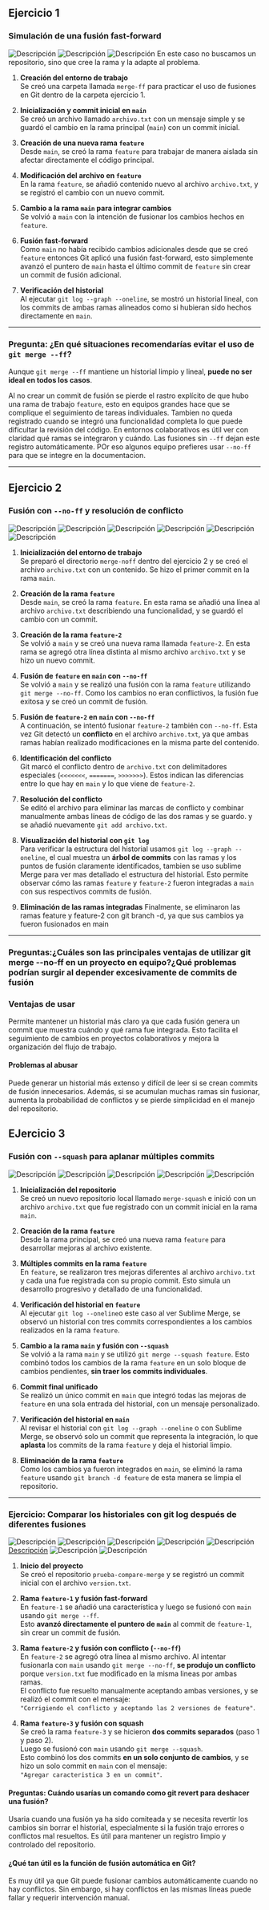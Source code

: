 ## Ejercicio 1

### Simulación de una fusión fast-forward
![Descripción](Imagenes/ff1.png)
![Descripción](Imagenes/ff2.png)
![Descripción](Imagenes/ff3.png)
En este caso no buscamos un repositorio, sino que cree la rama y la adapte al problema.

1. **Creación del entorno de trabajo**  
   Se creó una carpeta llamada `merge-ff` para practicar el uso de fusiones en Git dentro de la carpeta ejercicio 1.

2. **Inicialización y commit inicial en `main`**  
   Se creó un archivo llamado `archivo.txt` con un mensaje simple y se guardó el cambio en la rama principal (`main`) con un commit inicial.

3. **Creación de una nueva rama `feature`**  
   Desde `main`, se creó la rama `feature` para trabajar de manera aislada sin afectar directamente el código principal.

4. **Modificación del archivo en `feature`**  
   En la rama `feature`, se añadió contenido nuevo al archivo `archivo.txt`, y se registró el cambio con un nuevo commit.

5. **Cambio a la rama `main` para integrar cambios**  
   Se volvió a `main` con la intención de fusionar los cambios hechos en `feature`.

6. **Fusión fast-forward**  
   Como `main` no había recibido cambios adicionales desde que se creó `feature` entonces Git aplicó una fusión fast-forward, esto simplemente avanzó el puntero de `main` hasta el último commit de `feature` sin crear un commit de fusión adicional.

7. **Verificación del historial**  
   Al ejecutar `git log --graph --oneline`, se mostró un historial lineal, con los commits de ambas ramas alineados como si hubieran sido hechos directamente en `main`.

---

### Pregunta: ¿En qué situaciones recomendarías evitar el uso de `git merge --ff`?

Aunque `git merge --ff` mantiene un historial limpio y lineal, **puede no ser ideal en todos los casos**.

   Al no crear un commit de fusión se pierde el rastro explícito de que hubo una rama de trabajo `feature`, esto en equipos grandes hace que se complique el seguimiento de tareas individuales. Tambien no queda registrado cuando se integró una funcionalidad completa lo que puede dificultar la revisión del código.
   En entornos colaborativos es útil ver con claridad qué ramas se integraron y cuándo. Las fusiones sin `--ff` dejan este registro automáticamente. POr eso algunos equipo prefieres usar `--no-ff` para que se integre en la documentacion.

---

## Ejercicio 2


### Fusión con `--no-ff` y resolución de conflicto
![Descripción](Imagenes/noff1.png)
![Descripción](Imagenes/noff2.png)
![Descripción](Imagenes/noff3.png)
![Descripción](Imagenes/noff4.png)
![Descripción](Imagenes/noff5.png)
![Descripción](Imagenes/noff6.png)

1. **Inicialización del entorno de trabajo**  
   Se preparó el directorio `merge-noff` dentro del ejercicio 2 y se creó el archivo `archivo.txt` con un contenido. Se hizo el primer commit en la rama `main`.

2. **Creación de la rama `feature`**  
   Desde `main`, se creó la rama `feature`. En esta rama se añadió una línea al archivo `archivo.txt` describiendo una funcionalidad, y se guardó el cambio con un commit.

3. **Creación de la rama `feature-2`**  
   Se volvió a `main` y se creó una nueva rama llamada `feature-2`. En esta rama se agregó otra línea distinta al mismo archivo `archivo.txt` y se hizo un nuevo commit.

4. **Fusión de `feature` en `main` con `--no-ff`**  
   Se volvió a `main` y se realizó una fusión con la rama `feature` utilizando `git merge --no-ff`. Como los cambios no eran conflictivos, la fusión fue exitosa y se creó un commit de fusión.

5. **Fusión de `feature-2` en `main` con `--no-ff`**  
   A continuación, se intentó fusionar `feature-2` también con `--no-ff`. Esta vez Git detectó un **conflicto** en el archivo `archivo.txt`, ya que ambas ramas habían realizado modificaciones en la misma parte del contenido.

6. **Identificación del conflicto**  
   Git marcó el conflicto dentro de `archivo.txt` con delimitadores especiales (`<<<<<<<`, `=======`, `>>>>>>>`). Estos indican las diferencias entre lo que hay en `main` y lo que viene de `feature-2`.

7. **Resolución del conflicto**  
   Se editó el archivo para eliminar las marcas de conflicto y combinar manualmente ambas líneas de código de las dos ramas y se guardo. y se añadió nuevamente `git add archivo.txt`.

8. **Visualización del historial con `git log`**  
   Para verificar la estructura del historial usamos `git log --graph --oneline`, el cual muestra un **árbol de commits** con las ramas y los puntos de fusión claramente identificados, tambien se uso sublime Merge para ver mas detallado el estructura del historial. Esto permite observar cómo las ramas `feature` y `feature-2` fueron integradas a `main` con sus respectivos commits de fusión.
9. **Eliminación de las ramas integradas**
   Finalmente, se eliminaron las ramas feature y feature-2 con git branch -d, ya que sus cambios ya fueron fusionados en main

---
### Preguntas:¿Cuáles son las principales ventajas de utilizar git merge --no-ff en un proyecto en equipo?¿Qué problemas podrían surgir al depender excesivamente de commits de fusión

### Ventajas de usar
Permite mantener un historial más claro ya que cada fusión genera un commit que muestra cuándo y qué rama fue integrada. Esto facilita el seguimiento de cambios en proyectos colaborativos y mejora la organización del flujo de trabajo.


#### Problemas al abusar
Puede generar un historial más extenso y difícil de leer si se crean commits de fusión innecesarios. Además, si se acumulan muchas ramas sin fusionar, aumenta la probabilidad de conflictos y se pierde simplicidad en el manejo del repositorio.


## EJercicio 3


### Fusión con `--squash` para aplanar múltiples commits
![Descripción](Imagenes/squ1.png)
![Descripción](Imagenes/squ2.png)
![Descripción](Imagenes/squ3.png)
![Descripción](Imagenes/squ4.png)
![Descripción](Imagenes/squ5.png)
1. **Inicialización del repositorio**  
   Se creó un nuevo repositorio local llamado `merge-squash` e inició con un archivo `archivo.txt` que fue registrado con un commit inicial en la rama `main`.

2. **Creación de la rama `feature`**  
   Desde la rama principal, se creó una nueva rama `feature` para desarrollar mejoras al archivo existente.

3. **Múltiples commits en la rama `feature`**  
   En `feature`, se realizaron tres mejoras diferentes al archivo `archivo.txt` y cada una fue registrada con su propio commit. Esto simula un desarrollo progresivo y detallado de una funcionalidad.

4. **Verificación del historial en `feature`**  
   Al ejecutar `git log --oneline`o este caso al ver Sublime Merge, se observó un historial con tres commits correspondientes a los cambios realizados en la rama `feature`.

5. **Cambio a la rama `main` y fusión con `--squash`**  
   Se volvió a la rama `main` y se utilizó `git merge --squash feature`. Esto combinó todos los cambios de la rama `feature` en un solo bloque de cambios pendientes, **sin traer los commits individuales**.

6. **Commit final unificado**  
   Se realizó un único commit en `main` que integró todas las mejoras de `feature` en una sola entrada del historial, con un mensaje personalizado.

7. **Verificación del historial en `main`**  
   Al revisar el historial con `git log --graph --oneline` o con Sublime Merge, se observó solo un commit que representa la integración, lo que **aplasta** los commits de la rama `feature` y deja el historial limpio.

8. **Eliminación de la rama `feature`**  
   Como los cambios ya fueron integrados en `main`, se eliminó la rama `feature` usando `git branch -d feature`
   de esta manera se limpia el repositorio.

---


### Ejercicio: Comparar los historiales con git log después de diferentes fusiones
![Descripción](Imagenes/cm1.png)
![Descripción](Imagenes/cm2.png)
![Descripción](Imagenes/cm3.png)
![Descripción](Imagenes/cm4.png)
![Descripción](Imagenes/cm5.png)
[Descripción](Imagenes/cm6.png)
![Descripción](Imagenes/cm7.png)
![Descripción](Imagenes/cm8.png)

1. **Inicio del proyecto**  
   Se creó el repositorio `prueba-compare-merge` y se registró un commit inicial con el archivo `version.txt`.

2. **Rama `feature-1` y fusión fast-forward**  
   En `feature-1` se añadió una característica y luego se fusionó con `main` usando `git merge --ff`.  
   Esto **avanzó directamente el puntero de `main`** al commit de `feature-1`, sin crear un commit de fusión.

3. **Rama `feature-2` y fusión con conflicto (`--no-ff`)**  
   En `feature-2` se agregó otra línea al mismo archivo. Al intentar fusionarla con `main` usando `git merge --no-ff`, **se produjo un conflicto** porque `version.txt` fue modificado en la misma lineas por ambas ramas.  
   El conflicto fue resuelto manualmente aceptando ambas versiones, y se realizó el commit con el mensaje:  
   `"Corrigiendo el conflicto y aceptando las 2 versiones de feature"`.

4. **Rama `feature-3` y fusión con squash**  
   Se creó la rama `feature-3` y se hicieron **dos commits separados** (paso 1 y paso 2).  
   Luego se fusionó con `main` usando `git merge --squash`.  
   Esto combinó los dos commits **en un solo conjunto de cambios**, y se hizo un solo commit en `main` con el mensaje:  
   `"Agregar caracteristica 3 en un commit"`.

#### Preguntas: Cuándo usarías un comando como git revert para deshacer una fusión?

Usaria cuando una fusión ya ha sido comiteada y se necesita revertir los cambios sin borrar el historial, especialmente si la fusión trajo errores o conflictos mal resueltos. Es útil para mantener un registro limpio y controlado del repositorio.

#### ¿Qué tan útil es la función de fusión automática en Git?
Es muy útil ya que Git puede fusionar cambios automáticamente cuando no hay conflictos. Sin embargo, si hay conflictos en las mismas líneas puede fallar y requerir intervención manual.